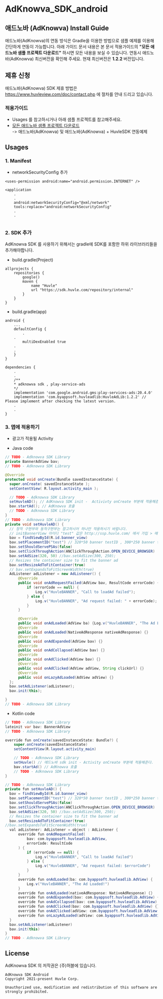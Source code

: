 # AdKnowva_SDK_android

## 애드노바 (AdKnowva) Install Guide

애드노바(AdKnowva)의 연동 방식은 Gradle을 이용한 방법으로 샘플 예제를 이용해 간단하게 연동이 가능합니다.
아래 가이드 문서 내용은 본 문서 적용가이드의 **"모든 애드노바 샘플 프로젝트 다운로드"** 하시면 모든 내용을 보실 수 있습니다.
연동시 애드노바(AdKnowva) 최신버전을 확인해 주세요. 현재 최신버전은 **1.2.2** 버전입니다.



## 제휴 신청
애드노바(AdKnowva) SDK 제휴 방법은 https://www.huvleview.com/doc/contact.php 에 절차를 안내 드리고 있습니다.


### 적용가이드
- Usages 를 참고하시거나 아래 샘플 프로젝트를 참고해주세요.
- [모든 애드노바 샘플 프로젝트 다운로드](https://github.com/Huvle-Ad/AdKnowva_SDK_KR/archive/main.zip)    
-> 애드노바(AdKnowva) 및 애드노바(AdKnowva) + HuvleSDK 연동예제 


## Usages
### 1. Manifest
- networkSecurityConfig 추가
```
<uses-permission android:name="android.permission.INTERNET" />

<application
	.
	.
	android:networkSecurityConfig="@xml/network"
	tools:replace="android:networkSecurityConfig"
	.
	.
	
```

### 2. SDK 추가
AdKnowva SDK 를 사용하기 위해서는 gradle에 SDK를 포함한 하위 라이브러리들을 추가해야합니다.
- build.gradle(Project)
```
allprojects {
    repositories {
        google()
        maven {
            name "Huvle"
            url "https://sdk.huvle.com/repository/internal"
        }
    }
}
```

- build.gradle(app)
```
android {
    ...
    defaultConfig {
        .
	.
        multiDexEnabled true
	.
	.
    }
}

dependencies {
	.
	.
	/**
	* adknowva sdk , play-service-ads 
	*/
	implementation 'com.google.android.gms:play-services-ads:20.4.0'
	implementation 'com.byappsoft.huvleadlib:HuvleAdLib:1.2.2' // Please implement after checking the latest version.
	.
	.
}
```

### 3. 앱에 적용하기
- 광고가 적용될 Activity
+ Java code
```java
// TODO - Adknowva SDK Library
private BannerAdView bav;
// TODO - Adknowva SDK Library

@Override
protected void onCreate(Bundle savedInstanceState) {
  super.onCreate( savedInstanceState );
  setContentView( R.layout.activity_main );

  // TODO - Adknowva SDK Library  
  setHuvleAD(); // AdKnowva SDK init -  Activivty onCreate 부분에 적용해준다.
  bav.startAd(); // AdKnowva 호출
  // TODO - Adknowva SDK Library
}
// TODO - Adknowva SDK Library
private void setHuvleAD() {
  // 정적 구현부와 동적구현부는 참고하시어 하나만 적용하시기 바랍니다.
  // initBannerView 아이디 "test" 값은 http://ssp.huvle.com/ 에서 가입 > 매체생성 > zoneid 입력후 테스트 하시고, release시점에 허블에 문의주시면 인증됩니다. 배너사이즈는 변경하지 마세요.
  bav = findViewById(R.id.banner_view)
  bav.setPlacementID("test") // 320*50 banner testID , 300*250 banner test ID "testbig"
  bav.setShouldServePSAs(false)
  bav.setClickThroughAction(ANClickThroughAction.OPEN_DEVICE_BROWSER)
  bav.setAdSize(320, 50) //bav.setAdSize(300, 250);
  // Resizes the container size to fit the banner ad
  bav.setResizeAdToFitContainer(true)
  // bav.setExpandsToFitScreenWidth(true)
  AdListener adListener = new AdListener() {
      @Override
      public void onAdRequestFailed(AdView bav, ResultCode errorCode) {
          if (errorCode == null) {
              Log.v("HuvleBANNER", "Call to loadAd failed");
          } else {
              Log.v("HuvleBANNER", "Ad request failed: " + errorCode);
          }
      }

      @Override
      public void onAdLoaded(AdView ba) {Log.v("HuvleBANNER", "The Ad Loaded!");}
      @Override
      public void onAdLoaded(NativeAdResponse nativeAdResponse) {}
      @Override
      public void onAdExpanded(AdView bav) {}
      @Override
      public void onAdCollapsed(AdView bav) {}
      @Override
      public void onAdClicked(AdView bav) {}
      @Override
      public void onAdClicked(AdView adView, String clickUrl) {}
      @Override
      public void onLazyAdLoaded(AdView adView) {}
  };
  bav.setAdListener(adListener);
  bav.init(this);

}
// TODO - Adknowva SDK Library
```

+ Kotlin code
```java
// TODO - Adknowva SDK Library
lateinit var bav: BannerAdView
// TODO - Adknowva SDK Library

override fun onCreate(savedInstanceState: Bundle?) {
    super.onCreate(savedInstanceState)
    setContentView(R.layout.activity_main)

    // TODO - Adknowva SDK Library
    setHuvle() // 애드노바 sdk init - Activity onCreate 부분에 적용해준다.
    bav.startAd() // AdKnowva 호출
    // TODO - Adknowva SDK Library
}

// TODO - Adknowva SDK Library
private fun setHuvleAD() {
  bav = findViewById(R.id.banner_view)
  bav.setPlacementID("test") // 320*50 banner testID , 300*250 banner test ID "testbig"
  bav.setShouldServePSAs(false)
  bav.setClickThroughAction(ANClickThroughAction.OPEN_DEVICE_BROWSER)
  bav.setAdSize(320, 50) //bav.setAdSize(300, 250);
  // Resizes the container size to fit the banner ad
  bav.setResizeAdToFitContainer(true)
//bav.setExpandsToFitScreenWidth(true)
  val adListener: AdListener = object : AdListener {
      override fun onAdRequestFailed(
          bav: com.byappsoft.huvleadlib.AdView,
          errorCode: ResultCode
      ) {
          if (errorCode == null) {
              Log.v("HuvleBANNER", "Call to loadAd failed")
          } else {
              Log.v("HuvleBANNER", "Ad request failed: $errorCode")
          }
      }
      override fun onAdLoaded(ba: com.byappsoft.huvleadlib.AdView) {
          Log.v("HuvleBANNER", "The Ad Loaded!")
      }
      override fun onAdLoaded(nativeAdResponse: NativeAdResponse) {}
      override fun onAdExpanded(bav: com.byappsoft.huvleadlib.AdView) {}
      override fun onAdCollapsed(bav: com.byappsoft.huvleadlib.AdView) {}
      override fun onAdClicked(bav: com.byappsoft.huvleadlib.AdView) {}
      override fun onAdClicked(adView: com.byappsoft.huvleadlib.AdView, clickUrl: String) {}
      override fun onLazyAdLoaded(adView: com.byappsoft.huvleadlib.AdView) {}
  }
  bav.setAdListener(adListener)
  bav.init(this)
}
// TODO - Adknowva SDK Library
```




## License
AdKnowva SDK 의 저작권은 (주)허블에 있습니다.
```
AdKnowva SDK Android
Copyright 2021-present Huvle Corp.

Unauthorized use, modification and redistribution of this software are strongly prohibited.
```

